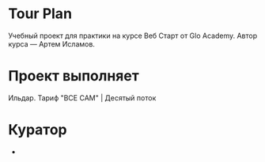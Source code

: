 # Tour Plan
Учебный проект для практики на курсе Веб Старт от Glo Academy. Автор курса — Артем Исламов.

# Проект выполняет
Ильдар. Тариф "ВСЕ САМ" | Десятый поток

# Куратор
-